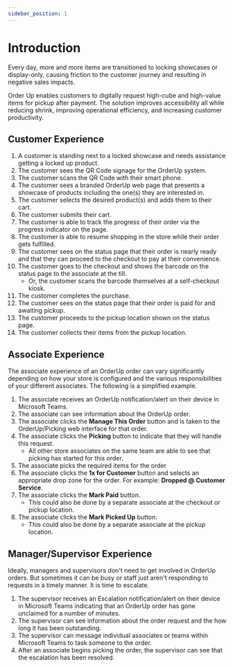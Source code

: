 ```yaml
---
sidebar_position: 1
---
```


# Introduction
Every day, more and more items are transitioned to locking showcases or display-only, causing friction to the customer journey and resulting in negative sales impacts.

Order Up enables customers to digitally request high-cube and high-value items for pickup after payment. The solution improves accessibility all while reducing shrink, improving operational efficiency, and increasing customer productivity.

## Customer Experience
1. A customer is standing next to a locked showcase and needs assistance getting a locked up product.
2. The customer sees the QR Code signage for the OrderUp system.
3. The customer scans the QR Code with their smart phone.
4. The customer sees a branded OrderUp web page that presents a showcase of products including the one(s) they are interested in.
5. The customer selects the desired product(s) and adds them to their cart.
6. The customer submits their cart.
7. The customer is able to track the progress of their order via the progress indicator on the page.
8. The customer is able to resume shopping in the store while their order gets fulfilled.
9. The customer sees on the status page that their order is nearly ready and that they can proceed to the checkout to pay at their convenience.
10. The customer goes to the checkout and shows the barcode on the status page to the associate at the till.
    - Or, the customer scans the barcode themselves at a self-checkout kiosk.
11. The customer completes the purchase.
12. The customer sees on the status page that their order is paid for and awaiting pickup.
13. The customer proceeds to the pickup location shown on the status page.
14. The customer collects their items from the pickup location.

## Associate Experience
The associate experience of an OrderUp order can vary significantly depending on how your store is configured and the various responsibilities of your different associates. The following is a simplified example.
1. The associate receives an OrderUp notification/alert on their device in Microsoft Teams.
2. The associate can see information about the OrderUp order.
3. The associate clicks the __Manage This Order__ button and is taken to the OrderUp/Picking web interface for that order.
4. The associate clicks the __Picking__ button to indicate that they will handle this request.
   - All other store associates on the same team are able to see that picking has started for this order.
5. The associate picks the required items for the order
6. The associate clicks the __1x for Customer__ button and selects an appropriate drop zone for the order. For example: __Dropped @ Customer Service__.
7. The associate clicks the __Mark Paid__ button.
   - This could also be done by a separate associate at the checkout or pickup location.
8. The associate clicks the __Mark Picked Up__ button.
   - This could also be done by a separate associate at the pickup location.

## Manager/Supervisor Experience
Ideally, managers and supervisors don't need to get involved in OrderUp orders. But sometimes it can be busy or staff just aren't responding to requests in a timely manner. It is time to escalate.
1. The supervisor receives an Escalation notification/alert on their device in Microsoft Teams indicating that an OrderUp order has gone unclaimed for a number of minutes.
2. The supervisor can see information about the order request and the how long it has been outstanding.
3. The supervisor can message individual associates or teams within Microsoft Teams to task someone to the order.
4. After an associate begins picking the order, the supervisor can see that the escalation has been resolved.